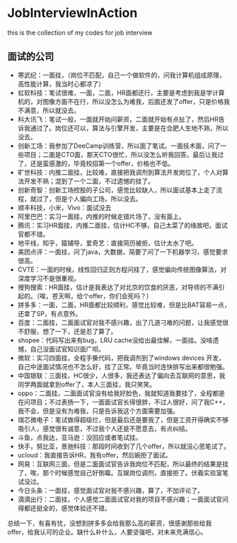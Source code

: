 # JobInterviewInAction
this is the collection of my codes for job interview

##  面试的公司
- 寒武纪：一面挂，（岗位不匹配，自己一个做软件的，问我计算机组成原理，高性能计算，我当时心都凉了）
- 虹软科技：笔试很难，一面，二面，HR面都还行，主要是考虑到我是学计算机的，对图像方面不在行，所以没怎么为难我，后面还发了offer，只是价格我不满意，所以就没去。
- 科大讯飞：笔试一般，一面就开始问薪资，二面就开始有点扯了，然后HR告诉我通过了。岗位还可以，算法与引擎开发，主要是在合肥人生地不熟，所以没去。
- 创新工场：我参加了DeeCamp训练营，所以面了笔试。一面技术面，问了一些项目；二面是CTO面，那天CTO很忙，所以没怎么听我回答。最后让我过了，还是蛮感激的，毕竟校招第一个offer，价格也不低。
- 旷世科技：内推二面挂，比较难，直接把我调剂到算法开发岗位了，个人对算法开发不熟；混到了一个二面，不过遗憾的挂了。
- 创新奇智：创新工场控股的子公司，感觉比较缺人，所以面试基本上走了流程，就过了，但是个人偏向工场，所以没去。
- 顺丰科技，小米，Vivo：面试没去
- 阿里巴巴：实习一面挂，内推的时候走错片场了，没有面上。
- 腾讯：实习HR面挂，内推二面挂，估计HC不够，自己太菜了的缘故吧，面试官都不错。
- 地平线，知乎，猿辅导，爱奇艺：直接简历被拒，估计太水了吧。
- 美团点评：一面挂，问了java，大数据，简要了问了一下机器学习，感觉要求很高。
- CVTE：一面的时候，线性回归正则方程问挂了，感觉偏向传统图像算法，对深度学习不是很重视。
- 搜狗搜索：HR面挂，估计是我表达了对北京的饮食的厌恶，对导师的不满引起的。（唉，苍天啊，给个offer，你们会死吗？）
- 拼多多：一面，二面，HR面都比较顺利，感觉比较难，但是比BAT容易一点，还拿了SP，有点意外。
- 百度：二面挂，二面面试官对我不感兴趣，出了几道刁难的问题，让我感觉很不舒服，想了一下，还是忍了算了。
- shopee：代码写出来有bug，LRU cache没给出最佳解，一面挂。没啥遗憾，自己没面试官知识面广呗。
- 微软：实习四面挂，全程手撕代码，把我调剂到了windows devices 开发，自己中途面试情况也不怎么好，挂了正常。毕竟当时连快排写出来都很勉强。
- 中国银联：三面挂，HC很少，人很多，我还表达了偏向去互联网的意思，我同学两面就拿到offer了，本人三面挂，我只笑笑。
- oppo：二面挂，二面面试官没有给我好脸色，我就知道我要挂了，全程都是在问项目；不过表扬一下，一面面试官长得很胖，不过人很好，问了我C++，我不会，但是没有为难我，只是告诉我这个方面需要加强。
- 瑞芯微电子：笔试做得超级烂，但是最后还是要我了，但是工资开得确实不够吸引人，感觉很有诚意，不过我个人还是不愿意去，有点纠结。
- 斗鱼，点我达，亚马逊：没回应或者笔试挂。
- 快手，努比亚，景驰科技：那段时间收到了几个offer，所以就没心思笔试了。
- ucloud：我直接告诉HR，我有offer，然后婉拒了面试。
- 网易：互联网三面，但是二面面试官告诉我岗位不匹配，所以最终的结果是挂了，唉，那个时候感觉自己好倒霉。互娱岗位调剂，直接拒了。伏羲实验室笔试没过。
- 今日头条：一面挂，感觉面试官对我不感兴趣，算了，不加评论了。
- 滴滴出行：二面挂，个人感觉二面面试官对我的项目不感兴趣；一面面试官问得都还挺全的，感觉体验还不错。

总结一下，有喜有忧，没想到拼多多会给我那么高的薪资，很感谢那些给我offer，给我认可的企业。缺什么补什么，人要坚强吧，对未来充满信心。
